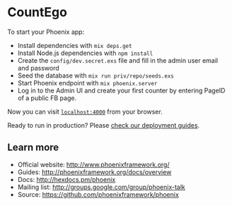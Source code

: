 # CountEgo

To start your Phoenix app:

  * Install dependencies with `mix deps.get`
  * Install Node.js dependencies with `npm install`
  * Create the `config/dev.secret.exs` file and fill in the admin user email and password
  * Seed the database with `mix run priv/repo/seeds.exs`
  * Start Phoenix endpoint with `mix phoenix.server`
  * Log in to the Admin UI and create your first counter by entering PageID of a public FB page.

Now you can visit [`localhost:4000`](http://localhost:4000) from your browser.

Ready to run in production? Please [check our deployment guides](http://www.phoenixframework.org/docs/deployment).

## Learn more

  * Official website: http://www.phoenixframework.org/
  * Guides: http://phoenixframework.org/docs/overview
  * Docs: http://hexdocs.pm/phoenix
  * Mailing list: http://groups.google.com/group/phoenix-talk
  * Source: https://github.com/phoenixframework/phoenix
